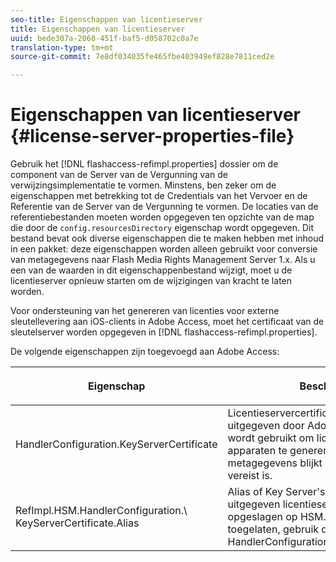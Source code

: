 ```yaml
---
seo-title: Eigenschappen van licentieserver
title: Eigenschappen van licentieserver
uuid: bede307a-2060-451f-baf5-d058702c0a7e
translation-type: tm+mt
source-git-commit: 7e8df034035fe465fbe403949ef828e7811ced2e

---
```



# Eigenschappen van licentieserver {#license-server-properties-file}

Gebruik het [!DNL flashaccess-refimpl.properties] dossier om de component van de Server van de Vergunning van de verwijzingsimplementatie te vormen. Minstens, ben zeker om de eigenschappen met betrekking tot de Credentials van het Vervoer en de Referentie van de Server van de Vergunning te vormen. De locaties van de referentiebestanden moeten worden opgegeven ten opzichte van de map die door de `config.resourcesDirectory` eigenschap wordt opgegeven. Dit bestand bevat ook diverse eigenschappen die te maken hebben met inhoud in een pakket: deze eigenschappen worden alleen gebruikt voor conversie van metagegevens naar Flash Media Rights Management Server 1.x. Als u een van de waarden in dit eigenschappenbestand wijzigt, moet u de licentieserver opnieuw starten om de wijzigingen van kracht te laten worden.

Voor ondersteuning van het genereren van licenties voor externe sleutellevering aan iOS-clients in Adobe Access, moet het certificaat van de sleutelserver worden opgegeven in [!DNL flashaccess-refimpl.properties].

De volgende eigenschappen zijn toegevoegd aan Adobe Access:

<table frame="all" colsep="1" rowsep="1" class="+ topic/table adobe-d/table " id="table_xz2_lwy_n4"> 
 <thead class="- topic/thead "> 
  <tr rowsep="1" class="- topic/row "> 
   <th colname="1" class="- topic/entry entry"> <p class="- topic/p ">Eigenschap </p> </th> 
   <th colname="2" class="- topic/entry entry"> <p class="- topic/p ">Beschrijving </p> </th> 
  </tr> 
 </thead>
 <tbody class="- topic/tbody "> 
  <tr rowsep="1" class="- topic/row "> 
   <td colname="1" class="- topic/entry "><span class="codeph"> HandlerConfiguration.KeyServerCertificate</span> </td> 
   <td colname="2" class="- topic/entry "> Licentieservercertificaat van sleutelserver, uitgegeven door Adobe. Dit certificaat wordt gebruikt om licenties voor iOS-apparaten te genereren, wanneer uit de metagegevens blijkt dat een sleutelserver vereist is. </td> 
  </tr> 
  <tr rowsep="0" class="- topic/row "> 
   <td colname="1" class="- topic/entry "><span class="codeph"> RefImpl.HSM.HandlerConfiguration.\ KeyServerCertificate.Alias</span> </td> 
   <td colname="2" class="- topic/entry ">Alias of Key Server's door Adobe uitgegeven licentieservercertificaat dat is opgeslagen op HSM. Wanneer HSM wordt toegelaten, gebruik dit bezit in plaats van <span class="codeph"> HandlerConfiguration.KeyServerCertificate</span>. </td> 
  </tr> 
 </tbody> 
</table>


